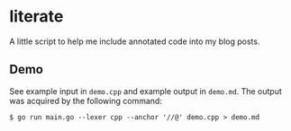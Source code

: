 # literate

A little script to help me include annotated code into my blog posts.

## Demo

See example input in `demo.cpp` and example output in `demo.md`. The output was acquired by the following command:

```
$ go run main.go --lexer cpp --anchor '//@' demo.cpp > demo.md
```
